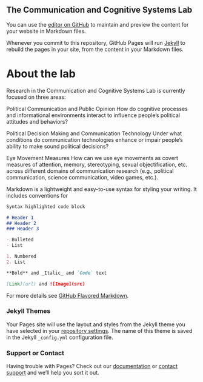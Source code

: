 ## The Communication and Cognitive Systems Lab

You can use the [editor on GitHub](https://github.com/emhite/hello-world/edit/master/README.md) to maintain and preview the content for your website in Markdown files.

Whenever you commit to this repository, GitHub Pages will run [Jekyll](https://jekyllrb.com/) to rebuild the pages in your site, from the content in your Markdown files.

### <h1>About the lab</h1>

Research in the Communication and Cognitive Systems Lab is currently focused on three areas: 

Political Communication and Public Opinion
How do cognitive processes and informational environments interact to influence people’s political attitudes and behaviors?

Political Decision Making and Communication Technology
Under what conditions do communication technologies enhance or impair people’s ability to make sound political decisions?

Eye Movement Measures
How can we use eye movements as covert measures of attention, memory, stereotyping, sexual objectification, etc. across different domains of communication research (e.g., political communication, science communication, video games, etc.).

Markdown is a lightweight and easy-to-use syntax for styling your writing. It includes conventions for

```markdown
Syntax highlighted code block

# Header 1
## Header 2
### Header 3

- Bulleted
- List

1. Numbered
2. List

**Bold** and _Italic_ and `Code` text

[Link](url) and ![Image](src)
```

For more details see [GitHub Flavored Markdown](https://guides.github.com/features/mastering-markdown/).

### Jekyll Themes

Your Pages site will use the layout and styles from the Jekyll theme you have selected in your [repository settings](https://github.com/emhite/hello-world/settings). The name of this theme is saved in the Jekyll `_config.yml` configuration file.

### Support or Contact

Having trouble with Pages? Check out our [documentation](https://help.github.com/categories/github-pages-basics/) or [contact support](https://github.com/contact) and we’ll help you sort it out.
